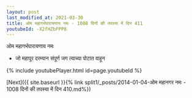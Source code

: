 ```yaml
---
layout: post
last_modified_at: 2021-03-30
title: ओम महागर्भपारायणाय नमः - 1008 दिनों की तपस्या में दिन 411
youtubeId: -X2fHZbFPP8
---
```

 
 
 ओम महागर्भपारायणाय नमः  
 
 -  जो महापूर दरम्यान संपूर्ण जग त्याच्या पोटात वाहून 
 
  
 
  
 
 
 
 
 
 


{% include youtubePlayer.html id=page.youtubeId %}
 
[Next]({{ site.baseurl }}{% link  split1/_posts/2014-01-04-ओम महानगर नमः - 1008 दिनों की तपस्या में दिन 410.md%})
 
